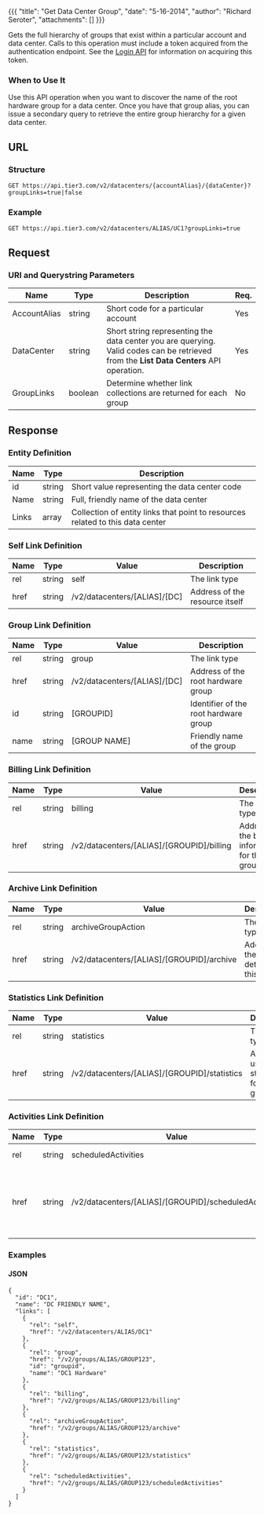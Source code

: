 {{{
  "title": "Get Data Center Group",
  "date": "5-16-2014",
  "author": "Richard Seroter",
  "attachments": []
}}}

Gets the full hierarchy of groups that exist within a particular account and data center. Calls to this operation must include a token acquired from the authentication endpoint. See the <a href="/api-docs/v2#authentication-login">Login API</a> for information on acquiring this token.

### When to Use It

Use this API operation when you want to discover the name of the root hardware group for a data center. Once you have that group alias, you can issue a secondary query to retrieve the entire group hierarchy for a given data center.

## URL

### Structure

    GET https://api.tier3.com/v2/datacenters/{accountAlias}/{dataCenter}?groupLinks=true|false

### Example

    GET https://api.tier3.com/v2/datacenters/ALIAS/UC1?groupLinks=true

## Request

### URI and Querystring Parameters

<table>
  <thead>
    <tr>
      <th>Name</th>
      <th>Type</th>
      <th>Description</th>
      <th>Req.</th>
    </tr>
  </thead>
  <tbody>
    <tr>
      <td>AccountAlias</td>
      <td>string</td>
      <td>Short code for a particular account</td>
      <td>Yes</td>
    </tr>
    <tr>
      <td>DataCenter</td>
      <td>string</td>
      <td>Short string representing the data center you are querying. Valid codes can be retrieved from the&nbsp;<strong>List Data Centers</strong> API operation.</td>
      <td>Yes</td>
    </tr>
    <tr>
      <td>GroupLinks</td>
      <td>boolean</td>
      <td>Determine whether link collections are returned for each group</td>
      <td>No</td>
    </tr>
  </tbody>
</table>

## Response

### Entity Definition

<table>
  <thead>
    <tr>
      <th>Name</th>
      <th>Type</th>
      <th>Description</th>
    </tr>
  </thead>
  <tbody>
    <tr>
      <td>id</td>
      <td>string</td>
      <td>Short value representing the data center code</td>
    </tr>
    <tr>
      <td>Name</td>
      <td>string</td>
      <td>Full, friendly name of the data center</td>
    </tr>
    <tr>
      <td>Links</td>
      <td>array</td>
      <td>Collection of entity links that point to resources related to this data center</td>
    </tr>
  </tbody>
</table>

### Self Link Definition

<table>
  <thead>
    <tr>
      <th>Name</th>
      <th>Type</th>
      <th>Value</th>
      <th>Description</th>
    </tr>
  </thead>
  <tbody>
    <tr>
      <td>rel</td>
      <td>string</td>
      <td>self</td>
      <td>The link type</td>
    </tr>
    <tr>
      <td>href</td>
      <td>string</td>
      <td>/v2/datacenters/[ALIAS]/[DC]</td>
      <td>Address of the resource itself</td>
    </tr>
  </tbody>
</table>

### Group Link Definition

<table>
  <thead>
    <tr>
      <th>Name</th>
      <th>Type</th>
      <th>Value</th>
      <th>Description</th>
    </tr>
  </thead>
  <tbody>
    <tr>
      <td>rel</td>
      <td>string</td>
      <td>group</td>
      <td>The link type</td>
    </tr>
    <tr>
      <td>href</td>
      <td>string</td>
      <td>/v2/datacenters/[ALIAS]/[DC]</td>
      <td>Address of the root hardware group</td>
      </tr>
    <tr>
      <td>id</td>
      <td>string</td>
      <td>[GROUPID]</td>
      <td>Identifier of the root hardware group</td>
    </tr>
    <tr>
      <td>name</td>
      <td>string</td>
      <td>[GROUP NAME]</td>
      <td>Friendly name of the group</td>
    </tr>
  </tbody>
</table>

### Billing Link Definition

<table>
  <thead>
    <tr>
      <th>Name</th>
      <th>Type</th>
      <th>Value</th>
      <th>Description</th>
    </tr>
  </thead>
  <tbody>
    <tr>
      <td>rel</td>
      <td>string</td>
      <td>billing</td>
      <td>The link type</td>
    </tr>
    <tr>
      <td>href</td>
      <td>string</td>
      <td>/v2/datacenters/[ALIAS]/[GROUPID]/billing</td>
      <td>Address of the billing information for the group</td>
    </tr>
  </tbody>
</table>

### Archive Link Definition

<table>
  <thead>
    <tr>
      <th>Name</th>
      <th>Type</th>
      <th>Value</th>
      <th>Description</th>
    </tr>
  </thead>
  <tbody>
    <tr>
      <td>rel</td>
      <td>string</td>
      <td>archiveGroupAction</td>
      <td>The link type</td>
    </tr>
    <tr>
      <td>href</td>
      <td>string</td>
      <td>/v2/datacenters/[ALIAS]/[GROUPID]/archive</td>
      <td>Address of the archive details for this group</td>
    </tr>
  </tbody>
</table>

### Statistics Link Definition

<table>
  <thead>
    <tr>
      <th>Name</th>
      <th>Type</th>
      <th>Value</th>
      <th>Description</th>
    </tr>
  </thead>
  <tbody>
    <tr>
      <td>rel</td>
      <td>string</td>
      <td>statistics</td>
      <td>The link type</td>
    </tr>
    <tr>
      <td>href</td>
      <td>string</td>
      <td>/v2/datacenters/[ALIAS]/[GROUPID]/statistics</td>
      <td>Address of usage statistics for this group</td>
    </tr>
  </tbody>
</table>

### Activities Link Definition

<table>
  <thead>
    <tr>
      <th>Name</th>
      <th>Type</th>
      <th>Value</th>
      <th>Description</th>
    </tr>
  </thead>
  <tbody>
    <tr>
      <td>rel</td>
      <td>string</td>
      <td>scheduledActivities</td>
      <td>The link type</td>
    </tr>
    <tr>
      <td>href</td>
      <td>string</td>
      <td>/v2/datacenters/[ALIAS]/[GROUPID]/scheduledActivities</td>
      <td>Address of the scheduled activities (e.g.restarts, pause) for this group</td>
    </tr>
  </tbody>
</table>

### Examples

#### JSON

    {
      "id": "DC1",
      "name": "DC FRIENDLY NAME",
      "links": [
        {
          "rel": "self",
          "href": "/v2/datacenters/ALIAS/DC1"
        },
        {
          "rel": "group",
          "href": "/v2/groups/ALIAS/GROUP123",
          "id": "groupid",
          "name": "DC1 Hardware"
        },
        {
          "rel": "billing",
          "href": "/v2/groups/ALIAS/GROUP123/billing"
        },
        {
          "rel": "archiveGroupAction",
          "href": "/v2/groups/ALIAS/GROUP123/archive"
        },
        {
          "rel": "statistics",
          "href": "/v2/groups/ALIAS/GROUP123/statistics"
        },
        {
          "rel": "scheduledActivities",
          "href": "/v2/groups/ALIAS/GROUP123/scheduledActivities"
        }
      ]
    }
